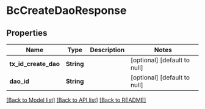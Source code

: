 # BcCreateDaoResponse

## Properties
Name | Type | Description | Notes
------------ | ------------- | ------------- | -------------
**tx_id_create_dao** | **String** |  | [optional] [default to null]
**dao_id** | **String** |  | [optional] [default to null]

[[Back to Model list]](../README.md#documentation-for-models) [[Back to API list]](../README.md#documentation-for-api-endpoints) [[Back to README]](../README.md)


